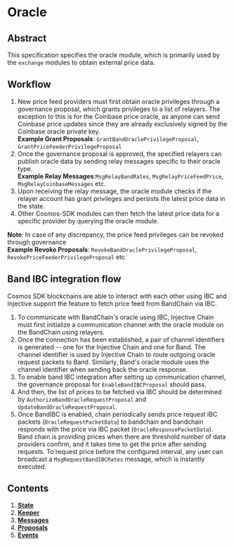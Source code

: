 # Oracle

## Abstract

This specification specifies the oracle module, which is primarily used by the `exchange` modules to obtain external price data.

## Workflow

1. New price feed providers must first obtain oracle privileges through a governance proposal, which grants privileges to a list of relayers. The exception to this is for the Coinbase price oracle, as anyone can send Coinbase price updates since they are already exclusively signed by the Coinbase oracle private key.\
   **Example Grant Proposals**: `GrantBandOraclePrivilegeProposal`, `GrantPriceFeederPrivilegeProposal`
2. Once the governance proposal is approved, the specified relayers can publish oracle data by sending relay messages specific to their oracle type.\
   **Example Relay Messages**:`MsgRelayBandRates`, `MsgRelayPriceFeedPrice`, `MsgRelayCoinbaseMessages` etc.
3. Upon receiving the relay message, the oracle module checks if the relayer account has grant privileges and persists the latest price data in the state.
4. Other Cosmos-SDK modules can then fetch the latest price data for a specific provider by querying the oracle module.

**Note**: In case of any discrepancy, the price feed privileges can be revoked through governance\
**Example Revoke Proposals**: `RevokeBandOraclePrivilegeProposal`, `RevokePriceFeederPrivilegeProposal` etc

## Band IBC integration flow

Cosmos SDK blockchains are able to interact with each other using IBC and Injective support the feature to fetch price feed from BandChain via IBC.

1. To communicate with BandChain's oracle using IBC, Injective Chain must first initialize a communication channel with the oracle module on the BandChain using relayers.
2. Once the connection has been established, a pair of channel identifiers is generated -- one for the Injective Chain and one for Band. The channel identifier is used by Injective Chain to route outgoing oracle request packets to Band. Similarly, Band's oracle module uses the channel identifier when sending back the oracle response.
3. To enable band IBC integration after setting up communication channel, the governance proposal for `EnableBandIBCProposal` should pass.
4. And then, the list of prices to be fetched via IBC should be determined by `AuthorizeBandOracleRequestProposal` and `UpdateBandOracleRequestProposal`.
5. Once BandIBC is enabled, chain periodically sends price request IBC packets (`OracleRequestPacketData`) to bandchain and bandchain responds with the price via IBC packet (`OracleResponsePacketData`). Band chain is providing prices when there are threshold number of data providers confirm, and it takes time to get the price after sending requests. To request price before the configured interval, any user can broadcast a `MsgRequestBandIBCRates` message, which is instantly executed.

## Contents

1. [**State**](01\_state.md)
2. [**Keeper**](02\_keeper.md)
3. [**Messages**](03\_messages.md)
4. [**Proposals**](04\_proposals.md)
5. [**Events**](05\_events.md)
